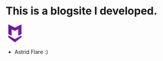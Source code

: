 # This is a blogsite I developed.

![alt text](https://github.com/adam-p/markdown-here/raw/master/src/common/images/icon48.png "Logo Title Text 1")

- Astrid Flare :)
